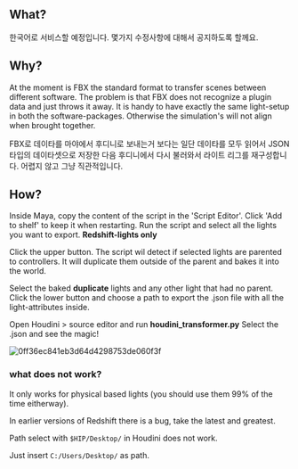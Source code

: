 ## What?
한국어로 서비스할 예정입니다. 몇가지 수정사항에 대해서 공지하도록 할께요.
## Why?

At the moment is FBX the standard format to transfer scenes between different software. The problem is that FBX does not recognize a plugin data and just throws it away.
It is handy to have exactly the same light-setup in both the software-packages.
Otherwise the simulation's will not align  when brought together.

FBX로 데이타를 마야에서 후디니로 보내는거 보다는 일단 데이타를 모두 읽어서 JSON타입의 데이타셋으로 저장한 다음 후디니에서 다시 불러와서 라이트 리그를 재구성합니다. 어렵지 않고 그냥 직관적입니다. 
## How?

Inside Maya, copy the content of the script in the 'Script Editor'. Click 'Add to shelf' to keep it when restarting.
Run the script and select all the lights you want to export. **Redshift-lights only**

Click the upper button. The script wil detect if selected lights are parented to controllers. 
It will duplicate them outside of the parent and bakes it into the world.

Select the baked **duplicate** lights and any other light that had no parent.
Click the lower button and choose a path to export the .json file with all the light-attributes inside.

Open Houdini > source editor and run  **houdini_transformer.py**
Select the .json and see the magic! 

![0ff36ec841eb3d64d4298753de060f3f](https://user-images.githubusercontent.com/44348300/47940627-8bdd0a00-deeb-11e8-89af-e0f9c20ff044.png)


### what does not work?

It only works for physical based lights (you should use them 99% of the time eitherway).

In earlier versions of Redshift there is a bug, take the latest and greatest.

Path select with ``$HIP/Desktop/`` in Houdini does not work.

Just insert ``C:/Users/Desktop/`` as path.

